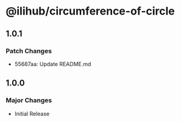 # @ilihub/circumference-of-circle

## 1.0.1

### Patch Changes

- 55687aa: Update README.md

## 1.0.0

### Major Changes

- Initial Release
